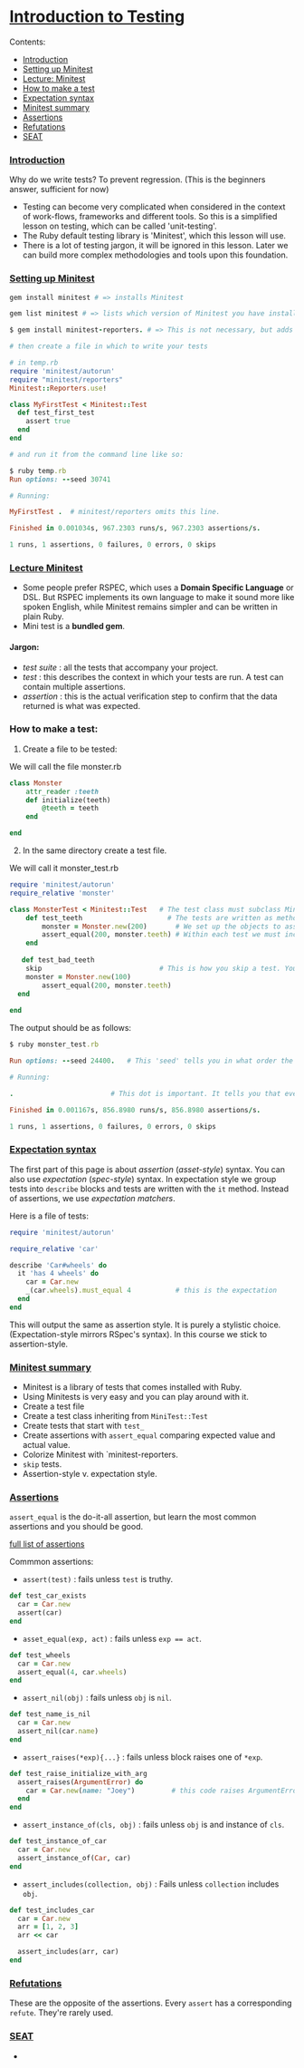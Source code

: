 # [Introduction to Testing](https://launchschool.com/lessons/dd2ae827/assignments)

Contents:

- [Introduction](#introduction)
- [Setting up Minitest](#setting-up-minitest)
- [Lecture: Minitest](#lecture-minitest)
- [How to make a test](#how-to-make-a-test)
- [Expectation syntax](#expectation-syntax)
- [Minitest summary](#minitest-summary)
- [Assertions](#assertions)
- [Refutations](#refutations)
- [SEAT](#seat)

### [Introduction](https://launchschool.com/lessons/dd2ae827/assignments/554f5ac5)

Why do we write tests? To prevent regression. (This is the beginners answer, sufficient for now)

- Testing can become very complicated when considered in the context of work-flows, frameworks and different tools. So this is a simplified lesson on testing, which can be called 'unit-testing'.
- The Ruby default testing library is 'Minitest', which this lesson will use.
- There is a lot of testing jargon, it will be ignored in this lesson. Later we can build more complex methodologies and tools upon this foundation.

### [Setting up Minitest](https://launchschool.com/lessons/dd2ae827/assignments/6bf3c66c)

```ruby
gem install minitest # => installs Minitest

gem list minitest # => lists which version of Minitest you have installed

$ gem install minitest-reporters. # => This is not necessary, but adds colour to make the outpout more readable.

# then create a file in which to write your tests

# in temp.rb
require 'minitest/autorun'
require "minitest/reporters"
Minitest::Reporters.use!

class MyFirstTest < Minitest::Test
  def test_first_test
    assert true
  end
end

# and run it from the command line like so:

$ ruby temp.rb
Run options: --seed 30741

# Running:

MyFirstTest .  # minitest/reporters omits this line.

Finished in 0.001034s, 967.2303 runs/s, 967.2303 assertions/s.

1 runs, 1 assertions, 0 failures, 0 errors, 0 skips


```

### [Lecture Minitest](https://launchschool.com/lessons/dd2ae827/assignments/3a8a5aa5)

- Some people prefer RSPEC, which uses a **Domain Specific Language** or DSL. But RSPEC implements its own language to make it sound more like spoken English, while Minitest remains simpler and can be written in plain Ruby.
- Mini test is a **bundled gem**.

#### Jargon:
- *test suite* : all the tests that accompany your project.
- *test* : this describes the context in which your tests are run. A test can contain multiple assertions.
- *assertion* : this is the actual verification step to confirm that the data returned is what was expected.

### How to make a test:

1. Create a file to be tested:

We will call the file monster.rb

```ruby
class Monster
	attr_reader :teeth
	def initialize(teeth)
		@teeth = teeth
	end

end

```
2. In the same directory create  a test file.

We will call it monster_test.rb

```ruby
require 'minitest/autorun'
require_relative 'monster'

class MonsterTest < Minitest::Test   # The test class must subclass Minitest::Test, to inherit the methods needed.
	def test_teeth                     # The tests are written as methods beginnning with 'test_' (by convention)
		monster = Monster.new(200)       # We set up the objects to assert against.
		assert_equal(200, monster.teeth) # Within each test we must include at least one assertion.
	end
  
   def test_bad_teeth
    skip                             # This is how you skip a test. You can also pass it a string argument to be displayed.
    monster = Monster.new(100)       
		assert_equal(200, monster.teeth)
  end
  
end
```
The output should be as follows:
```ruby
$ ruby monster_test.rb

Run options: --seed 24400.   # This 'seed' tells you in what order the tests were run.

# Running:

.                        # This dot is important. It tells you that everything ran without a problem. Here will be an 'S' if you skip a test and an 'F' if you fail one.

Finished in 0.001167s, 856.8980 runs/s, 856.8980 assertions/s.

1 runs, 1 assertions, 0 failures, 0 errors, 0 skips
```
### [Expectation syntax](https://launchschool.com/lessons/dd2ae827/assignments/3a8a5aa5)

The first part of this page is about *assertion* (*asset-style*) syntax. You can also use *expectation* (*spec-style*) syntax. In expectation style we group tests into `describe` blocks and tests are written with the `it` method. Instead of assertions, we use *expectation matchers*.

Here is a file of tests:

```ruby
require 'minitest/autorun'

require_relative 'car'

describe 'Car#wheels' do
  it 'has 4 wheels' do
    car = Car.new
    _(car.wheels).must_equal 4           # this is the expectation
  end
end
```
This will output the same as assertion style. It is purely a stylistic choice. (Expectation-style mirrors RSpec's syntax). In this course we stick to assertion-style.

### [Minitest summary](https://launchschool.com/lessons/dd2ae827/assignments/3a8a5aa5)

- Minitest is a library of tests that comes installed with Ruby.
- Using Minitests is very easy and you can play around with it.
- Create a test file
- Create a test class inheriting from `MiniTest::Test`
- Create tests that start with `test_`
- Create assertions with `assert_equal` comparing expected value and actual value.
- Colorize Minitest with `minitest-reporters.
- `skip` tests.
- Assertion-style v. expectation style.

### [Assertions](https://launchschool.com/lessons/dd2ae827/assignments/fe2ff54a)

`assert_equal` is the do-it-all assertion, but learn the most common assertions and you should be good.

[full list of assertions](http://docs.seattlerb.org/minitest/Minitest/Assertions.html)

Commmon assertions:
- `assert(test)` : fails unless `test` is truthy.
```ruby
def test_car_exists
  car = Car.new
  assert(car)
end
```
- `asset_equal(exp, act)` : fails unless `exp == act`.
```ruby
def test_wheels
  car = Car.new
  assert_equal(4, car.wheels)
end
```

- `assert_nil(obj)` : fails unless `obj` is `nil`.

```ruby
def test_name_is_nil
  car = Car.new
  assert_nil(car.name)
end
```

- `assert_raises(*exp){...}` : fails unless block raises one of `*exp`.

```ruby
def test_raise_initialize_with_arg
  assert_raises(ArgumentError) do
    car = Car.new(name: "Joey")         # this code raises ArgumentError, so this assertion passes
  end
end
```

- `assert_instance_of(cls, obj)` : fails unless `obj` is and instance of `cls`.

```ruby
def test_instance_of_car
  car = Car.new
  assert_instance_of(Car, car)
end
```

- `assert_includes(collection, obj)` : Fails unless `collection` includes `obj`.

```ruby
def test_includes_car
  car = Car.new
  arr = [1, 2, 3]
  arr << car

  assert_includes(arr, car)
end
```

### [Refutations](https://launchschool.com/lessons/dd2ae827/assignments/fe2ff54a)

These are the opposite of the assertions. Every `assert` has a corresponding `refute`. They're rarely used.

### [SEAT](https://launchschool.com/lessons/dd2ae827/assignments/5c80633e)

-
